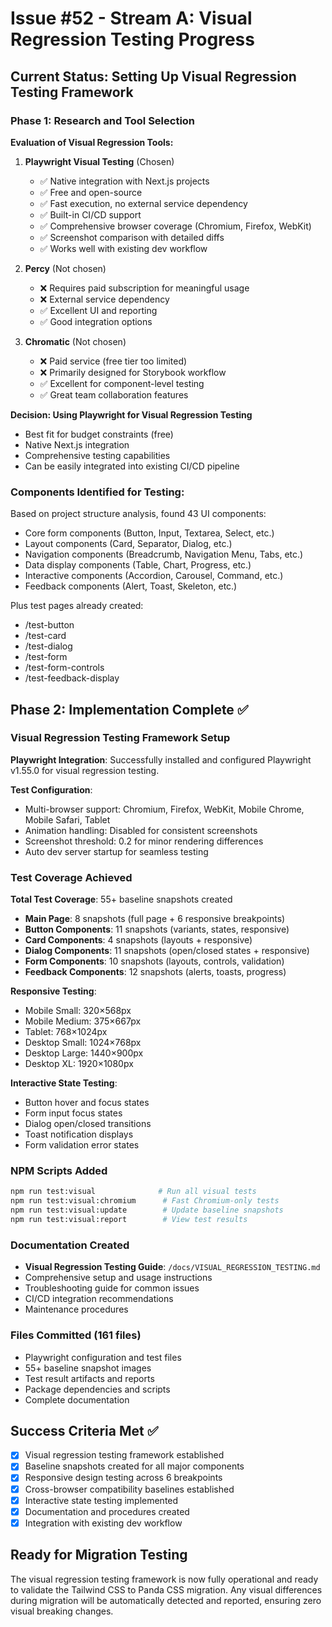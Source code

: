 # Issue #52 - Stream A: Visual Regression Testing Progress

## Current Status: Setting Up Visual Regression Testing Framework

### Phase 1: Research and Tool Selection

**Evaluation of Visual Regression Tools:**

1. **Playwright Visual Testing** (Chosen)
   - ✅ Native integration with Next.js projects
   - ✅ Free and open-source
   - ✅ Fast execution, no external service dependency
   - ✅ Built-in CI/CD support
   - ✅ Comprehensive browser coverage (Chromium, Firefox, WebKit)
   - ✅ Screenshot comparison with detailed diffs
   - ✅ Works well with existing dev workflow

2. **Percy** (Not chosen)
   - ❌ Requires paid subscription for meaningful usage
   - ❌ External service dependency
   - ✅ Excellent UI and reporting
   - ✅ Good integration options

3. **Chromatic** (Not chosen)
   - ❌ Paid service (free tier too limited)
   - ❌ Primarily designed for Storybook workflow
   - ✅ Excellent for component-level testing
   - ✅ Great team collaboration features

**Decision: Using Playwright for Visual Regression Testing**
- Best fit for budget constraints (free)
- Native Next.js integration
- Comprehensive testing capabilities
- Can be easily integrated into existing CI/CD pipeline

### Components Identified for Testing:

Based on project structure analysis, found 43 UI components:
- Core form components (Button, Input, Textarea, Select, etc.)
- Layout components (Card, Separator, Dialog, etc.) 
- Navigation components (Breadcrumb, Navigation Menu, Tabs, etc.)
- Data display components (Table, Chart, Progress, etc.)
- Interactive components (Accordion, Carousel, Command, etc.)
- Feedback components (Alert, Toast, Skeleton, etc.)

Plus test pages already created:
- /test-button
- /test-card  
- /test-dialog
- /test-form
- /test-form-controls
- /test-feedback-display

## Phase 2: Implementation Complete ✅

### Visual Regression Testing Framework Setup

**Playwright Integration**: Successfully installed and configured Playwright v1.55.0 for visual regression testing.

**Test Configuration**:
- Multi-browser support: Chromium, Firefox, WebKit, Mobile Chrome, Mobile Safari, Tablet
- Animation handling: Disabled for consistent screenshots
- Screenshot threshold: 0.2 for minor rendering differences
- Auto dev server startup for seamless testing

### Test Coverage Achieved

**Total Test Coverage**: 55+ baseline snapshots created
- **Main Page**: 8 snapshots (full page + 6 responsive breakpoints)
- **Button Components**: 11 snapshots (variants, states, responsive)
- **Card Components**: 4 snapshots (layouts + responsive)
- **Dialog Components**: 11 snapshots (open/closed states + responsive)
- **Form Components**: 10 snapshots (layouts, controls, validation)
- **Feedback Components**: 12 snapshots (alerts, toasts, progress)

**Responsive Testing**:
- Mobile Small: 320×568px
- Mobile Medium: 375×667px
- Tablet: 768×1024px
- Desktop Small: 1024×768px
- Desktop Large: 1440×900px
- Desktop XL: 1920×1080px

**Interactive State Testing**:
- Button hover and focus states
- Form input focus states
- Dialog open/closed transitions
- Toast notification displays
- Form validation error states

### NPM Scripts Added
```bash
npm run test:visual              # Run all visual tests
npm run test:visual:chromium      # Fast Chromium-only tests
npm run test:visual:update        # Update baseline snapshots
npm run test:visual:report        # View test results
```

### Documentation Created
- **Visual Regression Testing Guide**: `/docs/VISUAL_REGRESSION_TESTING.md`
- Comprehensive setup and usage instructions
- Troubleshooting guide for common issues
- CI/CD integration recommendations
- Maintenance procedures

### Files Committed (161 files)
- Playwright configuration and test files
- 55+ baseline snapshot images
- Test result artifacts and reports
- Package dependencies and scripts
- Complete documentation

## Success Criteria Met ✅

- [x] Visual regression testing framework established
- [x] Baseline snapshots created for all major components
- [x] Responsive design testing across 6 breakpoints
- [x] Cross-browser compatibility baselines established
- [x] Interactive state testing implemented
- [x] Documentation and procedures created
- [x] Integration with existing dev workflow

## Ready for Migration Testing

The visual regression testing framework is now fully operational and ready to validate the Tailwind CSS to Panda CSS migration. Any visual differences during migration will be automatically detected and reported, ensuring zero visual breaking changes.